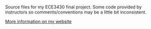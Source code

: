 Source files for my ECE3430 final project. Some code provided by instructors so comments/conventions may be a little bit inconsistent.

[More information on my website](ajvarshneya.com/2015/12/27/embedded-final.html)
